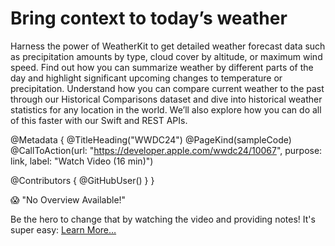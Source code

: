 # Bring context to today’s weather

Harness the power of WeatherKit to get detailed weather forecast data such as precipitation amounts by type, cloud cover by altitude, or maximum wind speed. Find out how you can summarize weather by different parts of the day and highlight significant upcoming changes to temperature or precipitation. Understand how you can compare current weather to the past through our Historical Comparisons dataset and dive into historical weather statistics for any location in the world. We’ll also explore how you can do all of this faster with our Swift and REST APIs.

@Metadata {
   @TitleHeading("WWDC24")
   @PageKind(sampleCode)
   @CallToAction(url: "https://developer.apple.com/wwdc24/10067", purpose: link, label: "Watch Video (16 min)")

   @Contributors {
      @GitHubUser(<replace this with your GitHub handle>)
   }
}

😱 "No Overview Available!"

Be the hero to change that by watching the video and providing notes! It's super easy:
 [Learn More…](https://wwdcnotes.com/documentation/wwdcnotes/contributing)
